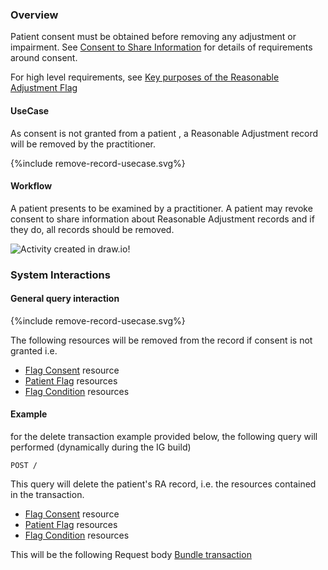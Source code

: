 ### Overview

Patient consent must be obtained before removing any adjustment or impairment.  See [Consent to Share Information](consent-to-share-information.html) for details of requirements around consent.

For high level requirements, see [Key purposes of the Reasonable Adjustment Flag](index.html#key-purposes)   
 

#### UseCase

As consent is not granted from a patient , a Reasonable Adjustment record will be removed by the practitioner.

<div style="text-align: left;">

  {%include remove-record-usecase.svg%}

</div>


#### Workflow
<p>
  
A patient presents to be examined by a practitioner. A patient may revoke consent to share information about Reasonable Adjustment records and if they do, all records should be removed.

</p>

<div>
    <img style="max-width: 70%" alt="Activity created in draw.io!" src="remove-record-workflow.svg"/>
</div>

### System Interactions


#### General query interaction

<div style="text-align: left;">

  {%include remove-record-usecase.svg%}

</div>

The following resources will be removed from the record if consent is not granted i.e.

* [Flag Consent](StructureDefinition-FlagConsent.html) resource
* [Patient Flag](StructureDefinition-PatientFlag.html) resources  
* [Flag Condition](StructureDefinition-FlagCondition.html) resources 

#### Example

for the delete transaction example provided below, the following query will performed (dynamically during the IG build)

```
POST /
```

This query will delete the patient's RA record, i.e. the resources contained in the transaction.

* [Flag Consent](StructureDefinition-FlagConsent.html) resource
* [Patient Flag](StructureDefinition-PatientFlag.html) resources  
* [Flag Condition](StructureDefinition-FlagCondition.html) resources 

This will be the following Request body [Bundle transaction](Bundle-RemoveRARecordExample.html)
